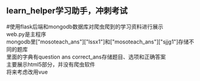 ## learn_helper学习助手，冲刺考试
#使用flask后端和mongodb数据库对爬虫爬到的学习资料进行展示<br>
web.py是主程序<br>
mongodb里["mosoteach_ans"]["lssx1"]和["mosoteach_ans"]["sjjg1"]存储不同的题库<br>
里面的字典有question ans correct_ans存储题目、选项和正确答案<br>
主要展示html5部分，并没有爬虫软件<br>
将来考虑改用vue<br>
